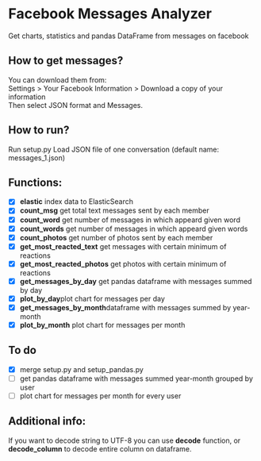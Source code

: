 # Facebook Messages Analyzer
Get charts, statistics and pandas DataFrame from messages on facebook

## How to get messages?
You can download them from:<br />
Settings > Your Facebook Information > Download a copy of your information<br />
Then select JSON format and Messages.

## How to run?
Run setup.py
Load JSON file of one conversation (default name: messages_1.json)<br />

## Functions:
- [X] <b>elastic</b> index data to ElasticSearch<br />
- [X] <b>count_msg</b> get total text messages sent by each member<br />
- [X] <b>count_word</b> get number of messages in which appeard given word
- [X] <b>count_words</b> get number of messages in which appeard given words
- [X] <b>count_photos</b> get number of photos sent by each member
- [X] <b>get_most_reacted_text</b> get messages with certain minimum of reactions
- [X] <b>get_most_reacted_photos</b> get photos with certain minimum of reactions
- [X] <b>get_messages_by_day</b> get pandas dataframe with messages summed by day<br />
- [X] <b>plot_by_day</b>plot chart for messages per day<br />
- [X] <b>get_messages_by_month</b>dataframe with messages summed by year-month<br />
- [X] <b>plot_by_month</b> plot chart for messages per month

## To do
- [X] merge setup.py and setup_pandas.py<br />
- [ ] get pandas dataframe with messages summed year-month grouped by user<br />
- [ ] plot chart for messages per month for every user

## Additional info:
If you want to decode string to UTF-8 you can use <b>decode</b> function, or <b>decode_column</b> to decode entire column on dataframe.